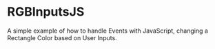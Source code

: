 # RGBInputsJS
A simple example of how to handle Events with JavaScript, changing a Rectangle Color based on User Inputs.

